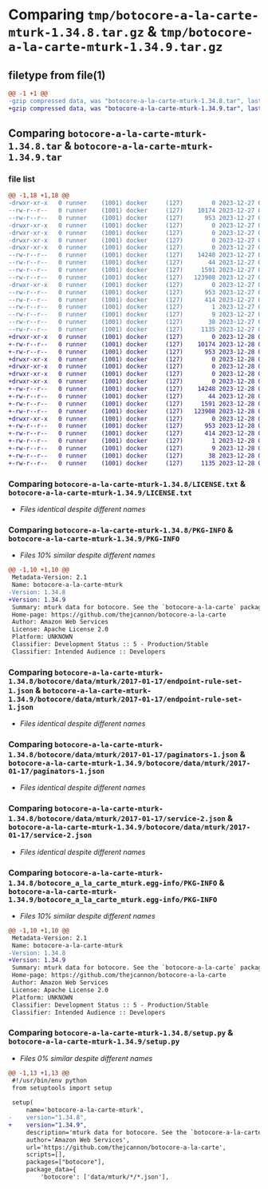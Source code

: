 # Comparing `tmp/botocore-a-la-carte-mturk-1.34.8.tar.gz` & `tmp/botocore-a-la-carte-mturk-1.34.9.tar.gz`

## filetype from file(1)

```diff
@@ -1 +1 @@
-gzip compressed data, was "botocore-a-la-carte-mturk-1.34.8.tar", last modified: Wed Dec 27 01:06:49 2023, max compression
+gzip compressed data, was "botocore-a-la-carte-mturk-1.34.9.tar", last modified: Thu Dec 28 01:06:51 2023, max compression
```

## Comparing `botocore-a-la-carte-mturk-1.34.8.tar` & `botocore-a-la-carte-mturk-1.34.9.tar`

### file list

```diff
@@ -1,18 +1,18 @@
-drwxr-xr-x   0 runner    (1001) docker     (127)        0 2023-12-27 01:06:49.463338 botocore-a-la-carte-mturk-1.34.8/
--rw-r--r--   0 runner    (1001) docker     (127)    10174 2023-12-27 01:06:49.000000 botocore-a-la-carte-mturk-1.34.8/LICENSE.txt
--rw-r--r--   0 runner    (1001) docker     (127)      953 2023-12-27 01:06:49.463338 botocore-a-la-carte-mturk-1.34.8/PKG-INFO
-drwxr-xr-x   0 runner    (1001) docker     (127)        0 2023-12-27 01:06:49.459338 botocore-a-la-carte-mturk-1.34.8/botocore/
-drwxr-xr-x   0 runner    (1001) docker     (127)        0 2023-12-27 01:06:49.459338 botocore-a-la-carte-mturk-1.34.8/botocore/data/
-drwxr-xr-x   0 runner    (1001) docker     (127)        0 2023-12-27 01:06:49.459338 botocore-a-la-carte-mturk-1.34.8/botocore/data/mturk/
-drwxr-xr-x   0 runner    (1001) docker     (127)        0 2023-12-27 01:06:49.459338 botocore-a-la-carte-mturk-1.34.8/botocore/data/mturk/2017-01-17/
--rw-r--r--   0 runner    (1001) docker     (127)    14248 2023-12-27 01:06:29.000000 botocore-a-la-carte-mturk-1.34.8/botocore/data/mturk/2017-01-17/endpoint-rule-set-1.json
--rw-r--r--   0 runner    (1001) docker     (127)       44 2023-12-27 01:06:29.000000 botocore-a-la-carte-mturk-1.34.8/botocore/data/mturk/2017-01-17/examples-1.json
--rw-r--r--   0 runner    (1001) docker     (127)     1591 2023-12-27 01:06:29.000000 botocore-a-la-carte-mturk-1.34.8/botocore/data/mturk/2017-01-17/paginators-1.json
--rw-r--r--   0 runner    (1001) docker     (127)   123908 2023-12-27 01:06:29.000000 botocore-a-la-carte-mturk-1.34.8/botocore/data/mturk/2017-01-17/service-2.json
-drwxr-xr-x   0 runner    (1001) docker     (127)        0 2023-12-27 01:06:49.463338 botocore-a-la-carte-mturk-1.34.8/botocore_a_la_carte_mturk.egg-info/
--rw-r--r--   0 runner    (1001) docker     (127)      953 2023-12-27 01:06:49.000000 botocore-a-la-carte-mturk-1.34.8/botocore_a_la_carte_mturk.egg-info/PKG-INFO
--rw-r--r--   0 runner    (1001) docker     (127)      414 2023-12-27 01:06:49.000000 botocore-a-la-carte-mturk-1.34.8/botocore_a_la_carte_mturk.egg-info/SOURCES.txt
--rw-r--r--   0 runner    (1001) docker     (127)        1 2023-12-27 01:06:49.000000 botocore-a-la-carte-mturk-1.34.8/botocore_a_la_carte_mturk.egg-info/dependency_links.txt
--rw-r--r--   0 runner    (1001) docker     (127)        9 2023-12-27 01:06:49.000000 botocore-a-la-carte-mturk-1.34.8/botocore_a_la_carte_mturk.egg-info/top_level.txt
--rw-r--r--   0 runner    (1001) docker     (127)       38 2023-12-27 01:06:49.463338 botocore-a-la-carte-mturk-1.34.8/setup.cfg
--rw-r--r--   0 runner    (1001) docker     (127)     1135 2023-12-27 01:06:49.000000 botocore-a-la-carte-mturk-1.34.8/setup.py
+drwxr-xr-x   0 runner    (1001) docker     (127)        0 2023-12-28 01:06:51.038351 botocore-a-la-carte-mturk-1.34.9/
+-rw-r--r--   0 runner    (1001) docker     (127)    10174 2023-12-28 01:06:50.000000 botocore-a-la-carte-mturk-1.34.9/LICENSE.txt
+-rw-r--r--   0 runner    (1001) docker     (127)      953 2023-12-28 01:06:51.038351 botocore-a-la-carte-mturk-1.34.9/PKG-INFO
+drwxr-xr-x   0 runner    (1001) docker     (127)        0 2023-12-28 01:06:51.034351 botocore-a-la-carte-mturk-1.34.9/botocore/
+drwxr-xr-x   0 runner    (1001) docker     (127)        0 2023-12-28 01:06:51.034351 botocore-a-la-carte-mturk-1.34.9/botocore/data/
+drwxr-xr-x   0 runner    (1001) docker     (127)        0 2023-12-28 01:06:51.034351 botocore-a-la-carte-mturk-1.34.9/botocore/data/mturk/
+drwxr-xr-x   0 runner    (1001) docker     (127)        0 2023-12-28 01:06:51.034351 botocore-a-la-carte-mturk-1.34.9/botocore/data/mturk/2017-01-17/
+-rw-r--r--   0 runner    (1001) docker     (127)    14248 2023-12-28 01:06:26.000000 botocore-a-la-carte-mturk-1.34.9/botocore/data/mturk/2017-01-17/endpoint-rule-set-1.json
+-rw-r--r--   0 runner    (1001) docker     (127)       44 2023-12-28 01:06:26.000000 botocore-a-la-carte-mturk-1.34.9/botocore/data/mturk/2017-01-17/examples-1.json
+-rw-r--r--   0 runner    (1001) docker     (127)     1591 2023-12-28 01:06:26.000000 botocore-a-la-carte-mturk-1.34.9/botocore/data/mturk/2017-01-17/paginators-1.json
+-rw-r--r--   0 runner    (1001) docker     (127)   123908 2023-12-28 01:06:26.000000 botocore-a-la-carte-mturk-1.34.9/botocore/data/mturk/2017-01-17/service-2.json
+drwxr-xr-x   0 runner    (1001) docker     (127)        0 2023-12-28 01:06:51.034351 botocore-a-la-carte-mturk-1.34.9/botocore_a_la_carte_mturk.egg-info/
+-rw-r--r--   0 runner    (1001) docker     (127)      953 2023-12-28 01:06:51.000000 botocore-a-la-carte-mturk-1.34.9/botocore_a_la_carte_mturk.egg-info/PKG-INFO
+-rw-r--r--   0 runner    (1001) docker     (127)      414 2023-12-28 01:06:51.000000 botocore-a-la-carte-mturk-1.34.9/botocore_a_la_carte_mturk.egg-info/SOURCES.txt
+-rw-r--r--   0 runner    (1001) docker     (127)        1 2023-12-28 01:06:51.000000 botocore-a-la-carte-mturk-1.34.9/botocore_a_la_carte_mturk.egg-info/dependency_links.txt
+-rw-r--r--   0 runner    (1001) docker     (127)        9 2023-12-28 01:06:51.000000 botocore-a-la-carte-mturk-1.34.9/botocore_a_la_carte_mturk.egg-info/top_level.txt
+-rw-r--r--   0 runner    (1001) docker     (127)       38 2023-12-28 01:06:51.038351 botocore-a-la-carte-mturk-1.34.9/setup.cfg
+-rw-r--r--   0 runner    (1001) docker     (127)     1135 2023-12-28 01:06:50.000000 botocore-a-la-carte-mturk-1.34.9/setup.py
```

### Comparing `botocore-a-la-carte-mturk-1.34.8/LICENSE.txt` & `botocore-a-la-carte-mturk-1.34.9/LICENSE.txt`

 * *Files identical despite different names*

### Comparing `botocore-a-la-carte-mturk-1.34.8/PKG-INFO` & `botocore-a-la-carte-mturk-1.34.9/PKG-INFO`

 * *Files 10% similar despite different names*

```diff
@@ -1,10 +1,10 @@
 Metadata-Version: 2.1
 Name: botocore-a-la-carte-mturk
-Version: 1.34.8
+Version: 1.34.9
 Summary: mturk data for botocore. See the `botocore-a-la-carte` package for more info.
 Home-page: https://github.com/thejcannon/botocore-a-la-carte
 Author: Amazon Web Services
 License: Apache License 2.0
 Platform: UNKNOWN
 Classifier: Development Status :: 5 - Production/Stable
 Classifier: Intended Audience :: Developers
```

### Comparing `botocore-a-la-carte-mturk-1.34.8/botocore/data/mturk/2017-01-17/endpoint-rule-set-1.json` & `botocore-a-la-carte-mturk-1.34.9/botocore/data/mturk/2017-01-17/endpoint-rule-set-1.json`

 * *Files identical despite different names*

### Comparing `botocore-a-la-carte-mturk-1.34.8/botocore/data/mturk/2017-01-17/paginators-1.json` & `botocore-a-la-carte-mturk-1.34.9/botocore/data/mturk/2017-01-17/paginators-1.json`

 * *Files identical despite different names*

### Comparing `botocore-a-la-carte-mturk-1.34.8/botocore/data/mturk/2017-01-17/service-2.json` & `botocore-a-la-carte-mturk-1.34.9/botocore/data/mturk/2017-01-17/service-2.json`

 * *Files identical despite different names*

### Comparing `botocore-a-la-carte-mturk-1.34.8/botocore_a_la_carte_mturk.egg-info/PKG-INFO` & `botocore-a-la-carte-mturk-1.34.9/botocore_a_la_carte_mturk.egg-info/PKG-INFO`

 * *Files 10% similar despite different names*

```diff
@@ -1,10 +1,10 @@
 Metadata-Version: 2.1
 Name: botocore-a-la-carte-mturk
-Version: 1.34.8
+Version: 1.34.9
 Summary: mturk data for botocore. See the `botocore-a-la-carte` package for more info.
 Home-page: https://github.com/thejcannon/botocore-a-la-carte
 Author: Amazon Web Services
 License: Apache License 2.0
 Platform: UNKNOWN
 Classifier: Development Status :: 5 - Production/Stable
 Classifier: Intended Audience :: Developers
```

### Comparing `botocore-a-la-carte-mturk-1.34.8/setup.py` & `botocore-a-la-carte-mturk-1.34.9/setup.py`

 * *Files 0% similar despite different names*

```diff
@@ -1,13 +1,13 @@
 #!/usr/bin/env python
 from setuptools import setup
 
 setup(
     name='botocore-a-la-carte-mturk',
-    version="1.34.8",
+    version="1.34.9",
     description='mturk data for botocore. See the `botocore-a-la-carte` package for more info.',
     author='Amazon Web Services',
     url='https://github.com/thejcannon/botocore-a-la-carte',
     scripts=[],
     packages=["botocore"],
     package_data={
         'botocore': ['data/mturk/*/*.json'],
```


